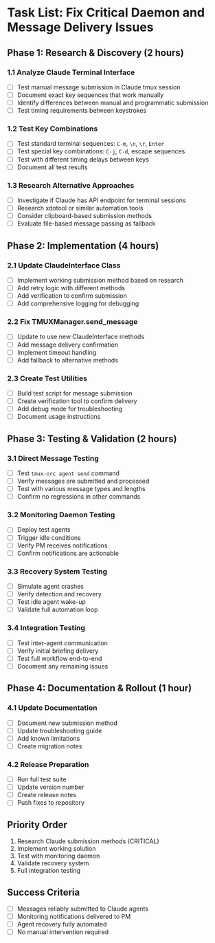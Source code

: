 # Task List: Fix Critical Daemon and Message Delivery Issues

## Phase 1: Research & Discovery (2 hours)

### 1.1 Analyze Claude Terminal Interface
- [ ] Test manual message submission in Claude tmux session
- [ ] Document exact key sequences that work manually
- [ ] Identify differences between manual and programmatic submission
- [ ] Test timing requirements between keystrokes

### 1.2 Test Key Combinations
- [ ] Test standard terminal sequences: `C-m`, `\n`, `\r`, `Enter`
- [ ] Test special key combinations: `C-j`, `C-d`, escape sequences
- [ ] Test with different timing delays between keys
- [ ] Document all test results

### 1.3 Research Alternative Approaches
- [ ] Investigate if Claude has API endpoint for terminal sessions
- [ ] Research xdotool or similar automation tools
- [ ] Consider clipboard-based submission methods
- [ ] Evaluate file-based message passing as fallback

## Phase 2: Implementation (4 hours)

### 2.1 Update ClaudeInterface Class
- [ ] Implement working submission method based on research
- [ ] Add retry logic with different methods
- [ ] Add verification to confirm submission
- [ ] Add comprehensive logging for debugging

### 2.2 Fix TMUXManager.send_message
- [ ] Update to use new ClaudeInterface methods
- [ ] Add message delivery confirmation
- [ ] Implement timeout handling
- [ ] Add fallback to alternative methods

### 2.3 Create Test Utilities
- [ ] Build test script for message submission
- [ ] Create verification tool to confirm delivery
- [ ] Add debug mode for troubleshooting
- [ ] Document usage instructions

## Phase 3: Testing & Validation (2 hours)

### 3.1 Direct Message Testing
- [ ] Test `tmux-orc agent send` command
- [ ] Verify messages are submitted and processed
- [ ] Test with various message types and lengths
- [ ] Confirm no regressions in other commands

### 3.2 Monitoring Daemon Testing
- [ ] Deploy test agents
- [ ] Trigger idle conditions
- [ ] Verify PM receives notifications
- [ ] Confirm notifications are actionable

### 3.3 Recovery System Testing
- [ ] Simulate agent crashes
- [ ] Verify detection and recovery
- [ ] Test idle agent wake-up
- [ ] Validate full automation loop

### 3.4 Integration Testing
- [ ] Test inter-agent communication
- [ ] Verify initial briefing delivery
- [ ] Test full workflow end-to-end
- [ ] Document any remaining issues

## Phase 4: Documentation & Rollout (1 hour)

### 4.1 Update Documentation
- [ ] Document new submission method
- [ ] Update troubleshooting guide
- [ ] Add known limitations
- [ ] Create migration notes

### 4.2 Release Preparation
- [ ] Run full test suite
- [ ] Update version number
- [ ] Create release notes
- [ ] Push fixes to repository

## Priority Order
1. Research Claude submission methods (CRITICAL)
2. Implement working solution
3. Test with monitoring daemon
4. Validate recovery system
5. Full integration testing

## Success Criteria
- [ ] Messages reliably submitted to Claude agents
- [ ] Monitoring notifications delivered to PM
- [ ] Agent recovery fully automated
- [ ] No manual intervention required
